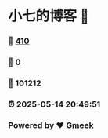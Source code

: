 # 小七的博客 :link:  
### :page_facing_up: [410](/tag.html) 
### :speech_balloon: 0 
### :hibiscus: 101212 
### :alarm_clock: 2025-05-14 20:49:51 
### Powered by :heart: [Gmeek](https://github.com/Meekdai/Gmeek)

